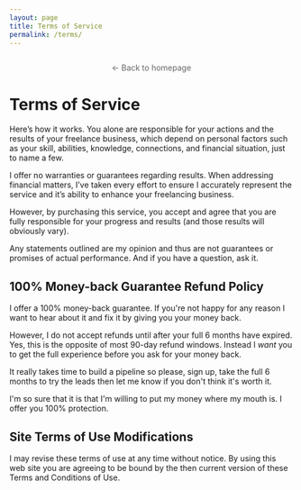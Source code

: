 ```yaml
---
layout: page
title: Terms of Service
permalink: /terms/
---
```


<p style="margin: 2em 0 2em; text-align:center;"><a href="/" style="color: #666; text-decoration: none;">&larr; Back to homepage</a></p>

# Terms of Service
Here’s how it works. You alone are responsible for your actions and the results of your freelance business, which depend on personal factors such as your skill, abilities, knowledge, connections, and financial situation, just to name a few.

I offer no warranties or guarantees regarding results. When addressing financial matters, I’ve taken every effort to ensure I accurately represent the service and it’s ability to enhance your freelancing business. 

However, by purchasing this service, you accept and agree that you are fully responsible for your progress and results (and those results will obviously vary). 

Any statements outlined are my opinion and thus are not guarantees or promises of actual performance. And if you have a question, ask it.

## 100% Money-back Guarantee Refund Policy
I offer a 100% money-back guarantee. If you're not happy for any reason I want to hear about it and fix it by giving you your money back. 

However, I do not accept refunds until after your full 6 months have expired. Yes, this is the opposite of most 90-day refund windows. Instead I *want* you to get the full experience before you ask for your money back. 

It really takes time to build a pipeline so please, sign up, take the full 6 months to try the leads then let me know if you don't think it's worth it. 

I'm so sure that it is that I'm willing to put my money where my mouth is. I offer you 100% protection. 

## Site Terms of Use Modifications
I may revise these terms of use at any time without notice. By using this web site you are agreeing to be bound by the then current version of these Terms and Conditions of Use.